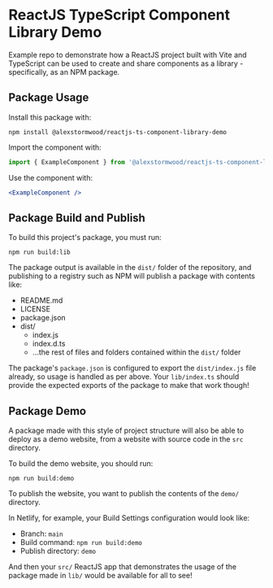 # ReactJS TypeScript Component Library Demo

Example repo to demonstrate how a ReactJS project built with Vite and TypeScript can be used to create and share components as a library - specifically, as an NPM package.

## Package Usage

Install this package with: 

`npm install @alexstormwood/reactjs-ts-component-library-demo`

Import the component with:

```js
import { ExampleComponent } from '@alexstormwood/reactjs-ts-component-library-demo';
```

Use the component with:

```jsx
<ExampleComponent />
```

## Package Build and Publish

To build this project's package, you must run: 

`npm run build:lib`

The package output is available in the `dist/` folder of the repository, and publishing to a registry such as NPM will publish a package with contents like:

- README.md
- LICENSE
- package.json
- dist/
	- index.js
	- index.d.ts
	- ...the rest of files and folders contained within the `dist/` folder

The package's `package.json` is configured to export the `dist/index.js` file already, so usage is handled as per above. 
Your `lib/index.ts` should provide the expected exports of the package to make that work though!

## Package Demo

A package made with this style of project structure will also be able to deploy as a demo website, from a website with source code in the `src` directory.

To build the demo website, you should run: 

`npm run build:demo`

To publish the website, you want to publish the contents of the `demo/` directory.

In Netlify, for example, your Build Settings configuration would look like:

- Branch: `main`
- Build command: `npm run build:demo`
- Publish directory: `demo`

And then your `src/` ReactJS app that demonstrates the usage of the package made in `lib/` would be available for all to see!